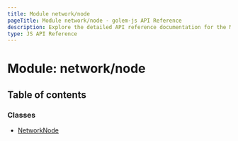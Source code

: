 ```yaml
---
title: Module network/node
pageTitle: Module network/node - golem-js API Reference
description: Explore the detailed API reference documentation for the Module network/node within the golem-js SDK for the Golem Network.
type: JS API Reference
---
```

# Module: network/node

## Table of contents

### Classes

- [NetworkNode](../classes/network_node.NetworkNode)
